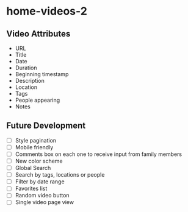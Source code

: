 # home-videos-2

## Video Attributes

- URL
- Title
- Date
- Duration
- Beginning timestamp
- Description
- Location
- Tags
- People appearing
- Notes

## Future Development

- [ ] Style pagination
- [ ] Mobile friendly
- [ ] Comments box on each one to receive input from family members
- [ ] New color scheme
- [ ] Global Search
- [ ] Search by tags, locations or people
- [ ] Filter by date range
- [ ] Favorites list
- [ ] Random video button
- [ ] Single video page view
